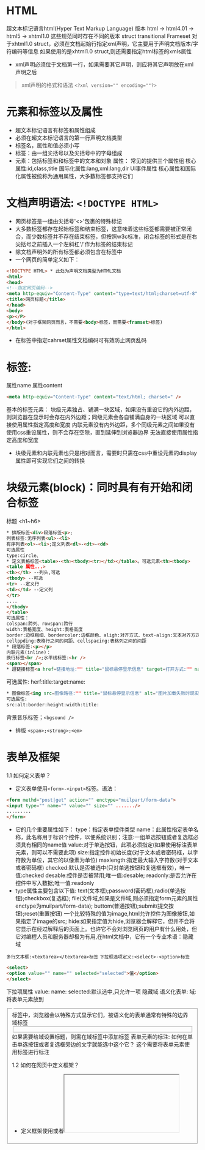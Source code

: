# HTML
﻿超文本标记语言html(Hyper Text Markup Language)
版本
html -> html4.01 -> html5 -> xhtml1.0
这些规范同时存在不同的版本
struct
transitional
Frameset
对于xhtml1.0 struct，必须在文档起始行指定xml声明，它主要用于声明文档版本/字符编码等信息
如果使用的是xhtml1.0 struct,则还需要指定html标签的xmls属性
* xml声明必须位于文档第一行，如果需要其它声明，则应将其它声明放在xml声明之后

> xml声明的格式和语法 `<?xml version="" encoding=""?>`

# 元素和标签以及属性
* 超文本标记语言有标签和属性组成
* 必须在超文本标记语言的第一行声明文档类型
* 标签名，属性和值必须小写
* 标签：由一组尖括号以及尖括号中的字母组成
* 元素：包括标签和和标签中的文本和对象
属性：
常见的提供三个属性组
核心属性:id,class,title
国际化属性:lang,xml:lang,dir
UI事件属性
核心属性和国际化属性被统称为通用属性，大多数标签都支持它们
# 文档声明语法: `<!DOCTYPE HTML>`
* 网页标签是一组由尖括号'<>'包裹的特殊标记
* 大多数标签都存在起始标签和结束标签，这意味着这些标签都需要被正常闭合，而少数标签并不存在结束标签，但按照w3c标准，闭合标签的形式是在右尖括号之前插入一个左斜杠'/'作为标签的结束标记
* 除文档声明外的所有标签都必须包含在<html>标签中
* 一个网页的简单定义如下：

```html
<!DOCTYPE HTML> * 此处为声明文档类型为HTML文档
<html>
<head>
<!--指定网页编码-->
<meta http-equiv="Content-Type" content="type=text/html;charset=utf-8" />
<title>网页标题</title>
</head>
<body>
<p></P>
</body>(对于框架网页而言，不需要<body>标签，而需要<framset>标签)
</html>
```

* 在<meta>标签中指定cahrset属性文档编码可有效防止网页乱码
# <meta>标签:
属性name
属性content

```html
<meta http-equiv="Content-Type" content="text/html; charset=" />
```

基本的标签元素：
块级元素独占、铺满一块区域，如果没有重设它的内外边距，则浏览器在显示时会存在内外边距；同级元素会各自铺满自身的一块区域
可以直接使用属性指定高度和宽度
内联元素没有内外边距，多个同级元素之间如果没有使用css重设属性，则不会存在空隙，直到延伸到浏览器边界
无法直接使用属性指定高度和宽度
* 块级元素和内联元素也只是相对而言，需要时只需在css中重设元素的display属性即可实现它们之间的转换
# 块级元素(block)：同时具有有开始和闭合标签
标题
<h1~h6>

```html
* 排版标签<div>段落标签<p>;
列表标签:无序列表<ul>-<li>
有序列表<ol>-<li>;定义列表<dl>-<dt>-<dd>
可选属性
type:circle、
* 定义表格标签<table>-<th><tbody><tr></td></table>。可选元素<th><tbody>
<table 属性...>
<th></th> --列头,可选
<tbody> --可选
<tr> --定义行
<td></td> --定义列
</tr>
....
</tbody>
</table>
可选属性：
colspan:跨列、rowspan:跨行
width:表格宽度、height:表格高度
border:边框粗细、bordercolor:边框颜色、aligh:对齐方式、text-align:文本对齐方式
cellppding:表格行之间的间距、cellspacing:表格列之间的间距
* 段落标签:<p></p>
内联元素(inline)：
换行标签<br />;水平线标签:<hr />
<span></span>
* 超链接标签<a href=链接地址:"" title="鼠标悬停显示信息" target=打开方式:"" name="">链接文本</a>;
```

可选属性:
herf:title:target:name:

```html
* 图像标签<img src=图像路径:"" title="鼠标悬停显示信息" alt="图片加载失败时现实的文本" border="边框粗细" height="图片高度(以像素为单位)" width="图片宽度" />;
可选属性:
src:alt:border:height:width:title:
```

背景音乐标签；`<bgsound />`

* 排版 `<span>;<strong>;<em>`

# 表单及框架
1.1 如何定义表单？
* 定义表单使用`<form>-<input>`标签。语法：

```html
<form methd="post|get" action="" enctype="muilpart/form-data">
<input type="" name="" value="" size="" ......./>
.........
</form>
```
* 它的几个重要属性如下：
type：指定表单控件类型
name：此属性指定表单名称，此名称用于标识个控件，以便系统识别；注意:一组单选按钮或者复选框必须具有相同的name值
value:对于单选按钮，此项必须指定(如果使用<lable>标注表单元素，则可以不需要此项)
size:指定控件初始长度(对于文本或者密码框，以字符数为单位，其它的以像素为单位)
maxlength:指定最大输入字符数(对于文本或者密码框)
checked:默认是否被选中(只对单选按钮和复选框有效)，唯一值:checked
desable:控件是否被禁用;唯一值:desable;
readonly:是否允许在控件中写入数据;唯一值:readonly
* type属性主要包含以下值:
text(文本框);password(密码框);radio(单选按钮);checkbox(复选框);
file(文件域,如果是文件域,则必须指定form元素的属性enctype为muilpart/form-data);
buttom(普通按钮);submit(提交按钮);reset(重置按钮)
一个比较特殊的值为image,html允许控件为图像按钮,如果指定了image的src;
hide:如果指定值为hide,浏览器会解释它，但并不会将它显示在经过解释后的页面上。也许它不会对浏览网页的用户有什么用处，但它对编程人员和服务器却极为有用,在html文档中，它有一个专业术语：隐藏域

`多行文本框:<textarea></textarea>标签`
`下拉框选项定义:<select>-<option>标签`

```html
<select>
<option value="" name="" selected="selected">值</option>
</select>
```

下拉项属性
value:
name:
selected:默认选中,只允许一项
隐藏域
语义化表单:
域:将表单元素放到<fieldset>标签中，浏览器会以特殊方式显示它们，被语义化的表单通常有特殊的边界
域标签<fieldset></fieldset>
如果需要给域设置标题，则需在域标签中添加<legend></legend>标签
表单元素的标注:
如何在单击单选按钮或者复选框旁边的文字就能选中这个它？
这个需要将表单元素使用<lable for="表单元素的id值"></lable>标签进行标注

1.2 如何在网页中定义框架？
* 定义框架使用<frameset>或者<iframe>标签,前者属于整个页面都用框架布局的网页，后者适用于网页中少量框架布局
* 如果网页中使用了<frameset>标签，在html文档中则不能包含<body>标签
<frameset>-<freme>
常用属性:
是否允许框架窗口有边框？frameborder="" //值:[0|1|yes|no] 0为默认
bordercolor:
是否允许调整框架窗口大小？noresize="" //值：[noresize]
name:
链接网页打开方式？target="" //值：[_blank|_self|_parent|_top|也可以是<frame>已经指定了name属性的框架窗口名]

框架网页布局方式:

```html
<html>
.....
<head></head>
<frameset>
<frame 属性集合>
...
</frameset>
</html>
```
> 参阅：
